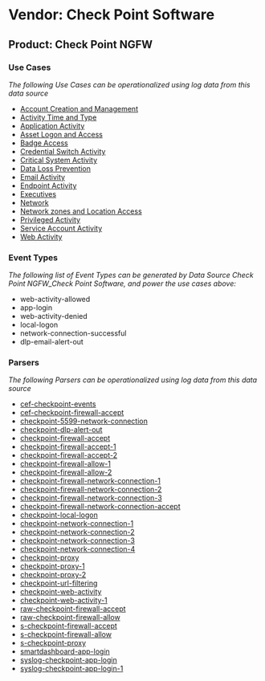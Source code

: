 Vendor: Check Point Software
============================
Product: Check Point NGFW
-------------------------

### Use Cases

_The following Use Cases can be operationalized using log data from this data source_

* [Account Creation and Management](../UseCases/usecase_account_creation_and_management.md)
* [Activity Time  and Type](../UseCases/usecase_activity_time__and_type.md)
* [Application Activity](../UseCases/usecase_application_activity.md)
* [Asset Logon and Access](../UseCases/usecase_asset_logon_and_access.md)
* [Badge Access](../UseCases/usecase_badge_access.md)
* [Credential Switch Activity](../UseCases/usecase_credential_switch_activity.md)
* [Critical System Activity](../UseCases/usecase_critical_system_activity.md)
* [Data Loss Prevention](../UseCases/usecase_data_loss_prevention.md)
* [Email Activity](../UseCases/usecase_email_activity.md)
* [Endpoint Activity](../UseCases/usecase_endpoint_activity.md)
* [Executives](../UseCases/usecase_executives.md)
* [Network](../UseCases/usecase_network.md)
* [Network zones and Location Access](../UseCases/usecase_network_zones_and_location_access.md)
* [Privileged Activity](../UseCases/usecase_privileged_activity.md)
* [Service Account Activity](../UseCases/usecase_service_account_activity.md)
* [Web Activity](../UseCases/usecase_web_activity.md)


### Event Types

_The following list of Event Types can be generated by Data Source Check Point NGFW_Check Point Software, and power the use cases above:_

- web-activity-allowed
- app-login
- web-activity-denied
- local-logon
- network-connection-successful
- dlp-email-alert-out


### Parsers

_The following Parsers can be operationalized using log data from this data source_

* [cef-checkpoint-events](../Parsers/parserContent_cef-checkpoint-events.md)
* [cef-checkpoint-firewall-accept](../Parsers/parserContent_cef-checkpoint-firewall-accept.md)
* [checkpoint-5599-network-connection](../Parsers/parserContent_checkpoint-5599-network-connection.md)
* [checkpoint-dlp-alert-out](../Parsers/parserContent_checkpoint-dlp-alert-out.md)
* [checkpoint-firewall-accept](../Parsers/parserContent_checkpoint-firewall-accept.md)
* [checkpoint-firewall-accept-1](../Parsers/parserContent_checkpoint-firewall-accept-1.md)
* [checkpoint-firewall-accept-2](../Parsers/parserContent_checkpoint-firewall-accept-2.md)
* [checkpoint-firewall-allow-1](../Parsers/parserContent_checkpoint-firewall-allow-1.md)
* [checkpoint-firewall-allow-2](../Parsers/parserContent_checkpoint-firewall-allow-2.md)
* [checkpoint-firewall-network-connection-1](../Parsers/parserContent_checkpoint-firewall-network-connection-1.md)
* [checkpoint-firewall-network-connection-2](../Parsers/parserContent_checkpoint-firewall-network-connection-2.md)
* [checkpoint-firewall-network-connection-3](../Parsers/parserContent_checkpoint-firewall-network-connection-3.md)
* [checkpoint-firewall-network-connection-accept](../Parsers/parserContent_checkpoint-firewall-network-connection-accept.md)
* [checkpoint-local-logon](../Parsers/parserContent_checkpoint-local-logon.md)
* [checkpoint-network-connection-1](../Parsers/parserContent_checkpoint-network-connection-1.md)
* [checkpoint-network-connection-2](../Parsers/parserContent_checkpoint-network-connection-2.md)
* [checkpoint-network-connection-3](../Parsers/parserContent_checkpoint-network-connection-3.md)
* [checkpoint-network-connection-4](../Parsers/parserContent_checkpoint-network-connection-4.md)
* [checkpoint-proxy](../Parsers/parserContent_checkpoint-proxy.md)
* [checkpoint-proxy-1](../Parsers/parserContent_checkpoint-proxy-1.md)
* [checkpoint-proxy-2](../Parsers/parserContent_checkpoint-proxy-2.md)
* [checkpoint-url-filtering](../Parsers/parserContent_checkpoint-url-filtering.md)
* [checkpoint-web-activity](../Parsers/parserContent_checkpoint-web-activity.md)
* [checkpoint-web-activity-1](../Parsers/parserContent_checkpoint-web-activity-1.md)
* [raw-checkpoint-firewall-accept](../Parsers/parserContent_raw-checkpoint-firewall-accept.md)
* [raw-checkpoint-firewall-allow](../Parsers/parserContent_raw-checkpoint-firewall-allow.md)
* [s-checkpoint-firewall-accept](../Parsers/parserContent_s-checkpoint-firewall-accept.md)
* [s-checkpoint-firewall-allow](../Parsers/parserContent_s-checkpoint-firewall-allow.md)
* [s-checkpoint-proxy](../Parsers/parserContent_s-checkpoint-proxy.md)
* [smartdashboard-app-login](../Parsers/parserContent_smartdashboard-app-login.md)
* [syslog-checkpoint-app-login](../Parsers/parserContent_syslog-checkpoint-app-login.md)
* [syslog-checkpoint-app-login-1](../Parsers/parserContent_syslog-checkpoint-app-login-1.md)
